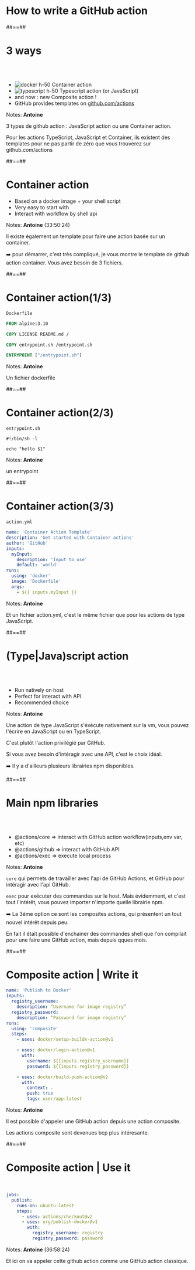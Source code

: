 <!-- .slide: class="transition sfeir-bg-red" -->

# How to write a GitHub action

##==##

# 3 ways

<br><br>

- ![docker h-50](./assets/images/docker-logo.png) Container action
- ![typescript h-50](./assets/images/ts-logo.png) Typescript action (or JavaScript)
- and now : new Composite action !
- GitHub provides templates on [github.com/actions](https://github.com/actions)
<!-- .element: class="list-fragment" -->

Notes: **Antoine**

3 types de github action : JavaScript action ou une Container action.

Pour les actions TypeScript, JavaScript et Container, ils existent des templates pour ne pas partir de zéro que vous trouverez sur github.com/actions

##==##

# Container action

- Based on a docker image + your shell script
- Very easy to start with
- Interact with workflow by shell api
<!-- .element: class="list-fragment" -->

<!-- * Only compatible with Linux Host
- A fewer longer to start -->

Notes: **Antoine** (33:50:24)

Il existe également un template pour faire une action basée sur un container.

➡️ pour démarrer, c'est très compliqué, je vous montre le template de github action container.
Vous avez besoin de 3 fichiers.

##==##

# Container action(1/3)

<!-- .slide: class="with-code" -->

`Dockerfile`

```Dockerfile
FROM alpine:3.10

COPY LICENSE README.md /

COPY entrypoint.sh /entrypoint.sh

ENTRYPOINT ["/entrypoint.sh"]
```

<!-- .element: class="big-code" -->

Notes: **Antoine**

Un fichier dockerfile

##==##

<!-- .slide: class="with-code" -->

# Container action(2/3)

`entrypoint.sh`

```shell
#!/bin/sh -l

echo "hello $1"
```

<!-- .element: class="big-code" -->

Notes: **Antoine**

un entrypoint

##==##

<!-- .slide: class="with-code max-height" -->

# Container action(3/3)

`action.yml`

```yaml
name: 'Container Action Template'
description: 'Get started with Container actions'
author: 'GitHub'
inputs:
  myInput:
    description: 'Input to use'
    default: 'world'
runs:
  using: 'docker'
  image: 'Dockerfile'
  args:
    - ${{ inputs.myInput }}
```

Notes: **Antoine**

Et un fichier action.yml, c'est le même fichier que pour les actions de type JavaScript.

##==##

# (Type|Java)script action

<br><br>

- Run natively on host
- Perfect for interact with API
- Recommended choice
<!-- .element: class="list-fragment" -->

<!-- * Faster than container action
- Run on every runner -->

Notes: **Antoine**

Une action de type JavaScript s'éxécute nativement sur la vm, vous pouvez l'écrire en JavaScript ou en TypeScript.

C'est plutôt l'action privilégié par GitHub.

Si vous avez besoin d'intéragir avec une API, c'est le choix idéal.

➡️ Il y a d'ailleurs plusieurs librairies npm disponibles.

##==##

# Main npm libraries

<br><br>

- @actions/core => interact with GitHub action workflow(inputs,env var, etc)
- @actions/github => interact with GitHub API
- @actions/exec => execute local process
<!-- .element: class="list-fragment" -->

Notes: **Antoine**

`core` qui permets de travailler avec l'api de GitHub Actions, et GitHub pour intéragir avec l'api GitHub.

`exec` pour exécuter des commandes sur le host.
Mais évidemment, et c'est tout l'intérêt, vous pouvez importer n'importe quelle librairie npm.

➡️ La 3éme option ce sont les composites actions, qui présentent un tout nouvel intérêt depuis peu.

En fait il était possible d'enchainer des commandes shell que l'on compilait pour une faire une GitHub action, mais depuis qques mois.

##==##

<!-- .slide: class="with-code max-height" -->

# Composite action | Write it

```yaml
name: 'Publish to Docker'
inputs:
  registry_username:
    description: “Username for image registry”
  registry_password:
    description: “Password for image registry”
runs:
  using: 'composite'
  steps:
    - uses: docker/setup-buildx-action@v1

    - uses: docker/login-action@v1
      with:
        username: ${{inputs.registry_username}}
        password: ${{inputs.registry_password}}

    - uses: docker/build-push-action@v2
      with:
        context: .
        push: true
        tags: user/app:latest
```

Notes: **Antoine**

Il est possible d'appeler une GitHub action depuis une action composite.

Les actions composite sont devenues bcp plus intéresante.

##==##

# Composite action | Use it

<!-- .slide: class="with-code max-height" -->

<br>

```yaml
jobs:
  publish:
    runs-on: ubuntu-latest
    steps:
      - uses: actions/checkout@v2
      - uses: org/publish-docker@v1
        with:
          registry_username: registry
          registry_password: password
```

<!-- .element: class="big-code" -->

Notes: **Antoine** (36:58:24)

Et ici on va appeler cette github action comme une GitHub action classique.

